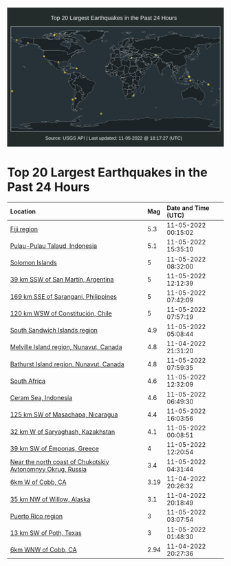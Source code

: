 ![Map](./map.png)

# Top 20 Largest Earthquakes in the Past 24 Hours

| Location | Mag | Date and Time (UTC) |
|:---|:---|:---|
| [Fiji region](https://earthquake.usgs.gov/earthquakes/eventpage/us7000imm3) | 5.3 | 11-05-2022 00:15:02 |
| [Pulau-Pulau Talaud, Indonesia](https://earthquake.usgs.gov/earthquakes/eventpage/us7000imqc) | 5.1 | 11-05-2022 15:35:10 |
| [Solomon Islands](https://earthquake.usgs.gov/earthquakes/eventpage/us7000imnp) | 5 | 11-05-2022 08:32:00 |
| [39 km SSW of San Martín, Argentina](https://earthquake.usgs.gov/earthquakes/eventpage/us7000impk) | 5 | 11-05-2022 12:12:39 |
| [169 km SSE of Sarangani, Philippines](https://earthquake.usgs.gov/earthquakes/eventpage/us7000imnc) | 5 | 11-05-2022 07:42:09 |
| [120 km WSW of Constitución, Chile](https://earthquake.usgs.gov/earthquakes/eventpage/us7000imnf) | 5 | 11-05-2022 07:57:19 |
| [South Sandwich Islands region](https://earthquake.usgs.gov/earthquakes/eventpage/us7000immy) | 4.9 | 11-05-2022 05:08:44 |
| [Melville Island region, Nunavut, Canada](https://earthquake.usgs.gov/earthquakes/eventpage/us7000iml4) | 4.8 | 11-04-2022 21:31:20 |
| [Bathurst Island region, Nunavut, Canada](https://earthquake.usgs.gov/earthquakes/eventpage/us7000imni) | 4.8 | 11-05-2022 07:59:35 |
| [South Africa](https://earthquake.usgs.gov/earthquakes/eventpage/us7000impz) | 4.6 | 11-05-2022 12:32:09 |
| [Ceram Sea, Indonesia](https://earthquake.usgs.gov/earthquakes/eventpage/us7000imn9) | 4.6 | 11-05-2022 06:49:30 |
| [125 km SW of Masachapa, Nicaragua](https://earthquake.usgs.gov/earthquakes/eventpage/us7000imqd) | 4.4 | 11-05-2022 16:03:56 |
| [32 km W of Saryaghash, Kazakhstan](https://earthquake.usgs.gov/earthquakes/eventpage/us7000imlz) | 4.1 | 11-05-2022 00:08:51 |
| [39 km SW of Émponas, Greece](https://earthquake.usgs.gov/earthquakes/eventpage/us7000impm) | 4 | 11-05-2022 12:20:54 |
| [Near the north coast of Chukotskiy Avtonomnyy Okrug, Russia](https://earthquake.usgs.gov/earthquakes/eventpage/us7000immu) | 3.4 | 11-05-2022 04:31:44 |
| [6km W of Cobb, CA](https://earthquake.usgs.gov/earthquakes/eventpage/nc73803326) | 3.19 | 11-04-2022 20:26:32 |
| [35 km NW of Willow, Alaska](https://earthquake.usgs.gov/earthquakes/eventpage/ak022e5pjixd) | 3.1 | 11-04-2022 20:18:49 |
| [Puerto Rico region](https://earthquake.usgs.gov/earthquakes/eventpage/pr71380898) | 3 | 11-05-2022 03:07:54 |
| [13 km SW of Poth, Texas](https://earthquake.usgs.gov/earthquakes/eventpage/tx2022vqwn) | 3 | 11-05-2022 01:48:30 |
| [6km WNW of Cobb, CA](https://earthquake.usgs.gov/earthquakes/eventpage/nc73803321) | 2.94 | 11-04-2022 20:27:36 |
